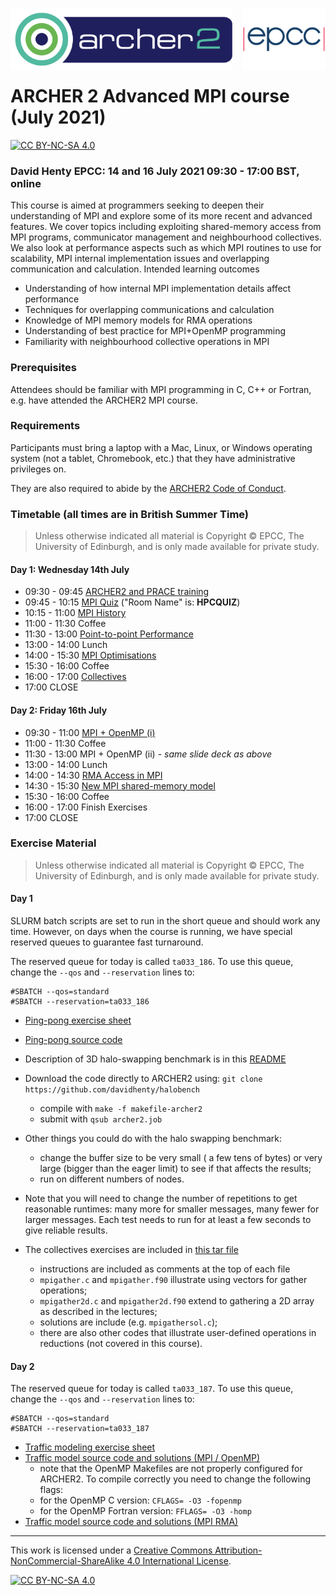 <img src="./images/Archer2_logo.png" width="355" height="100"
align="left"> <img src="./images/epcc_logo.jpg" align="right"
width="133" height="100">

<br /><br /><br /><br /><br />

# ARCHER 2 Advanced MPI course (July 2021)

[![CC BY-NC-SA 4.0][cc-by-nc-sa-shield]][cc-by-nc-sa]

<h3>David Henty EPCC: 14 and 16 July 2021 09:30 - 17:00 BST, online</h3>

This course is aimed at programmers seeking to deepen their
understanding of MPI and explore some of its more recent and advanced
features. We cover topics including exploiting shared-memory access
from MPI programs, communicator management and neighbourhood
collectives. We also look at performance aspects such as which MPI
routines to use for scalability, MPI internal implementation issues
and overlapping communication and calculation.  Intended learning
outcomes

*  Understanding of how internal MPI implementation details affect performance
*  Techniques for overlapping communications and calculation
*  Knowledge of MPI memory models for RMA operations
*  Understanding of best practice for MPI+OpenMP programming
*  Familiarity with neighbourhood collective operations in MPI

<h3>Prerequisites</h3>

Attendees should be familiar with MPI programming in C, C++ or
Fortran, e.g. have attended the ARCHER2 MPI course.

<h3>Requirements</h3>

Participants must bring a laptop with a Mac, Linux, or Windows
operating system (not a tablet, Chromebook, etc.) that they have
administrative privileges on.

They are also required to abide by the [ARCHER2 Code of Conduct](https://www.archer2.ac.uk/about/policies/code-of-conduct.html).

<h3>Timetable (all times are in British Summer Time)</h3>

<p><blockquote>Unless otherwise indicated all material is Copyright
&copy; EPCC, The University of Edinburgh, and is only made available
for private study. </blockquote></p>

<h4>Day 1: Wednesday 14th July</h4>

 *   09:30 - 09:45 <a href="slides/L00-ARCHER2-PTC-Intro.pdf">ARCHER2 and PRACE training</a>
 *   09:45 - 10:15 <a href="https://b.socrative.com/login/student/">MPI Quiz</a> ("Room Name" is: **HPCQUIZ**)
 *   10:15 - 11:00 <a href="slides/MPI-Evolution.pdf">MPI History</a>
 *   11:00 - 11:30 Coffee
 *   11:30 - 13:00 <a href="slides/MPI-Internals.pdf">Point-to-point Performance</a>
 *   13:00 - 14:00 Lunch
 *   14:00 - 15:30 <a href="slides/MPI-Optimisation-ARCHER2.pdf">MPI Optimisations</a>
 *   15:30 - 16:00 Coffee
 *   16:00 - 17:00 <a href="slides/AMPP-Advanced-Collectives.pdf">Collectives</a>
 *   17:00 CLOSE

<h4>Day 2: Friday 16th July</h4>

 *   09:30 - 11:00 <a href="slides/L06-MPIandOpenMP.pdf">MPI + OpenMP (i)<a>
 *   11:00 - 11:30 Coffee
 *   11:30 - 13:00 MPI + OpenMP (ii) - *same slide deck as above*
 *   13:00 - 14:00 Lunch
 *   14:00 - 14:30 <a href="slides/IntroRMA.pdf">RMA Access in MPI</a>
 *   14:30 - 15:30 <a href="slides/SharedMemoryRMA.pdf">New MPI shared-memory model</a>
 *   15:30 - 16:00 Coffee
 *   16:00 - 17:00 Finish Exercises
 *   17:00 CLOSE

<h3>Exercise Material</h3>

<p><blockquote>Unless otherwise indicated all material is Copyright &copy; EPCC, The University of Edinburgh, and is only made available for private study. </blockquote></p>

<h4>Day 1</h4>

SLURM batch scripts are set to run in the short queue and should work any time. However, on days when the course is running, we have
special reserved queues to guarantee fast turnaround.

The reserved queue for today is called `ta033_186`. To use this queue, change the `--qos` and `--reservation` lines to:
````
#SBATCH --qos=standard
#SBATCH --reservation=ta033_186
````

 * <a href="exercises/ARCHER2-pingpong.pdf">Ping-pong exercise sheet</a>
 * <a href="https://github.com/EPCCed/archer2-AMPP-2022-06-29/raw/main/exercises/pingpong.tar">Ping-pong source code</a>
   
 * Description of 3D halo-swapping benchmark is in this <a href="https://github.com/davidhenty/halobench/">README</a>
 * Download the code directly to ARCHER2 using: `git clone https://github.com/davidhenty/halobench`
   - compile with `make -f makefile-archer2`
   - submit with `qsub archer2.job`
 * Other things you could do with the halo swapping benchmark:
   - change the buffer size to be very small ( a few tens of bytes) or very large (bigger than the eager limit) to see if that affects the results;
   - run on different numbers of nodes.
 * Note that you will need to change the number of repetitions to get reasonable runtimes: many more for smaller messages, many fewer for larger messages. Each test needs to run for at least a few seconds to give reliable results.
   
 * The collectives exercises are included in <a href="https://github.com/EPCCed/archer2-AMPP-2022-06-29/raw/main/exercises/collective.tar">this tar file</a>
   - instructions are included as comments at the top of each file
   - `mpigather.c` and `mpigather.f90` illustrate using vectors for gather operations;
   - `mpigather2d.c` and `mpigather2d.f90` extend to gathering a 2D array as described in the lectures;
   - solutions are include (e.g. `mpigathersol.c`);
   - there are also other codes that illustrate user-defined operations in reductions (not covered in this course).
 
<h4>Day 2</h4>

The reserved queue for today is called `ta033_187`. To use this queue, change the `--qos` and `--reservation` lines to:
````
#SBATCH --qos=standard
#SBATCH --reservation=ta033_187
````

 * <a href="exercises/traffic-advmpi.pdf">Traffic modeling exercise sheet</a>
 * <a href="https://github.com/EPCCed/archer2-AMPP-2022-06-29/raw/main/exercises/traffic.tar">Traffic model source code and solutions (MPI / OpenMP)</a>
   - note that the OpenMP Makefiles are not properly configured for ARCHER2. To
     compile correctly you need to change the following flags:
   - for the OpenMP C version: `CFLAGS= -O3 -fopenmp`
   - for the OpenMP Fortran version: `FFLAGS= -O3 -homp`
  * <a href="https://github.com/EPCCed/archer2-AMPP-2022-06-29/raw/main/exercises/traffic-RMA.tar">Traffic model source code and solutions (MPI RMA)</a>

---

This work is licensed under a
[Creative Commons Attribution-NonCommercial-ShareAlike 4.0 International License][cc-by-nc-sa].

[cc-by-nc-sa]: http://creativecommons.org/licenses/by-nc-sa/4.0/
[cc-by-nc-sa-image]: https://licensebuttons.net/l/by-nc-sa/4.0/88x31.png
[cc-by-nc-sa-shield]: https://img.shields.io/badge/License-CC%20BY--NC--SA%204.0-lightgrey.svg

[![CC BY-NC-SA 4.0][cc-by-nc-sa-image]][cc-by-nc-sa]

